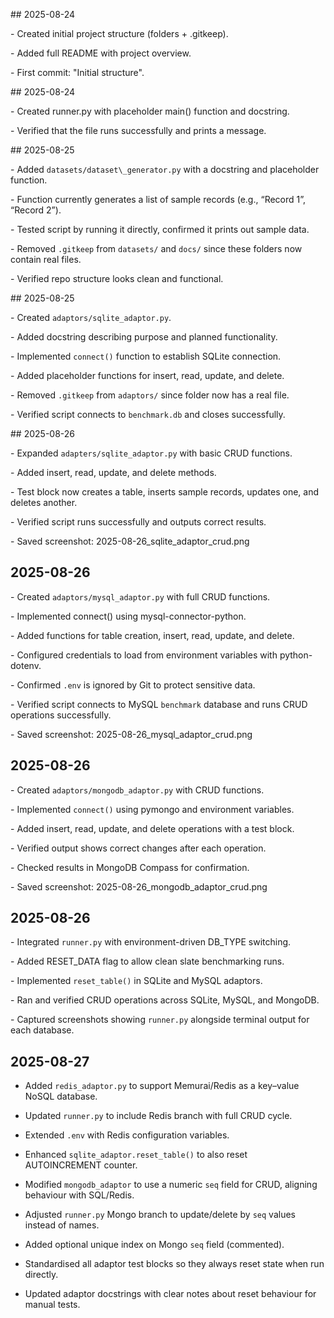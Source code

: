 \## 2025-08-24

\- Created initial project structure (folders + .gitkeep).

\- Added full README with project overview.

\- First commit: "Initial structure".


\## 2025-08-24

\- Created runner.py with placeholder main() function and docstring.

\- Verified that the file runs successfully and prints a message.


\## 2025-08-25

\- Added `datasets/dataset\_generator.py` with a docstring and placeholder function.  

\- Function currently generates a list of sample records (e.g., “Record 1”, “Record 2”).  

\- Tested script by running it directly, confirmed it prints out sample data.  

\- Removed `.gitkeep` from `datasets/` and `docs/` since these folders now contain real files.  

\- Verified repo structure looks clean and functional.


\## 2025-08-25

\- Created `adaptors/sqlite_adaptor.py`.

\- Added docstring describing purpose and planned functionality.

\- Implemented `connect()` function to establish SQLite connection.

\- Added placeholder functions for insert, read, update, and delete.

\- Removed `.gitkeep` from `adaptors/` since folder now has a real file.

\- Verified script connects to `benchmark.db` and closes successfully.


\## 2025-08-26

\- Expanded `adapters/sqlite_adaptor.py` with basic CRUD functions.

\- Added insert, read, update, and delete methods.

\- Test block now creates a table, inserts sample records, updates one, and deletes another.

\- Verified script runs successfully and outputs correct results.

\- Saved screenshot: 2025-08-26_sqlite_adaptor_crud.png


## 2025-08-26

\- Created `adaptors/mysql_adaptor.py` with full CRUD functions.  

\- Implemented connect() using mysql-connector-python.  

\- Added functions for table creation, insert, read, update, and delete.  

\- Configured credentials to load from environment variables with python-dotenv.  

\- Confirmed `.env` is ignored by Git to protect sensitive data.  

\- Verified script connects to MySQL `benchmark` database and runs CRUD operations successfully.  

\- Saved screenshot: 2025-08-26_mysql_adaptor_crud.png  


## 2025-08-26

\- Created `adaptors/mongodb_adaptor.py` with CRUD functions.  

\- Implemented `connect()` using pymongo and environment variables.  

\- Added insert, read, update, and delete operations with a test block.  

\- Verified output shows correct changes after each operation.  

\- Checked results in MongoDB Compass for confirmation.  

\- Saved screenshot: 2025-08-26_mongodb_adaptor_crud.png  


## 2025-08-26

\- Integrated `runner.py` with environment-driven DB_TYPE switching.  

\- Added RESET_DATA flag to allow clean slate benchmarking runs.  

\- Implemented `reset_table()` in SQLite and MySQL adaptors.  

\- Ran and verified CRUD operations across SQLite, MySQL, and MongoDB.  

\- Captured screenshots showing `runner.py` alongside terminal output for each database.  


## 2025-08-27

- Added `redis_adaptor.py` to support Memurai/Redis as a key–value NoSQL database.  

- Updated `runner.py` to include Redis branch with full CRUD cycle.  

- Extended `.env` with Redis configuration variables.  

- Enhanced `sqlite_adaptor.reset_table()` to also reset AUTOINCREMENT counter.  

- Modified `mongodb_adaptor` to use a numeric `seq` field for CRUD, aligning behaviour with SQL/Redis.  

- Adjusted `runner.py` Mongo branch to update/delete by `seq` values instead of names.  

- Added optional unique index on Mongo `seq` field (commented).  

- Standardised all adaptor test blocks so they always reset state when run directly.  

- Updated adaptor docstrings with clear notes about reset behaviour for manual tests.
